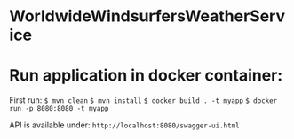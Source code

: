 # WorldwideWindsurfersWeatherService

# Run application in docker container:

First run:
`$ mvn clean`
`$ mvn install`
`$ docker build . -t myapp`
`$ docker run -p 8080:8080 -t myapp`

API is available under: `http://localhost:8080/swagger-ui.html`